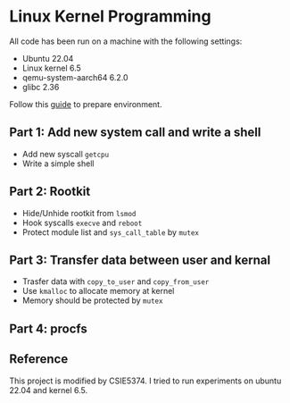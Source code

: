 # Linux Kernel Programming

All code has been run on a machine with the following settings:

- Ubuntu 22.04
- Linux kernel 6.5
- qemu-system-aarch64 6.2.0
- glibc 2.36

Follow this [guide](installation.md) to prepare environment.

## Part 1: Add new system call and write a shell

- Add new syscall `getcpu`
- Write a simple shell

## Part 2: Rootkit

- Hide/Unhide rootkit from `lsmod`
- Hook syscalls `execve` and `reboot`
- Protect module list and `sys_call_table` by `mutex`

## Part 3: Transfer data between user and kernal

- Trasfer data with `copy_to_user` and `copy_from_user`
- Use `kmalloc` to allocate memory at kernel
- Memory should be protected by `mutex` 

## Part 4: procfs


## Reference

This project is modified by CSIE5374. I tried to run experiments on ubuntu 22.04 and kernel 6.5.